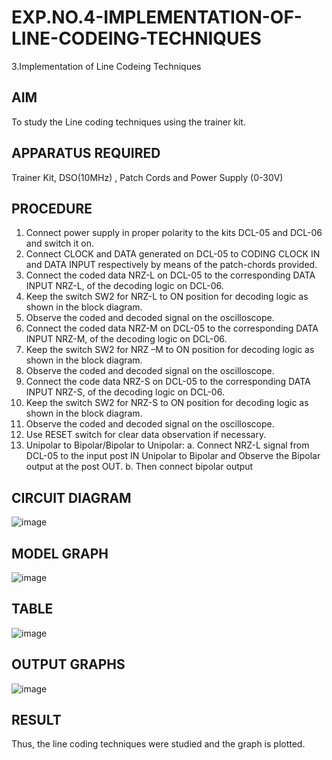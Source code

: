 # EXP.NO.4-IMPLEMENTATION-OF-LINE-CODEING-TECHNIQUES

3.Implementation of Line Codeing Techniques 
  
## AIM    
To study the Line coding techniques using the trainer kit. 
## APPARATUS REQUIRED
Trainer Kit, DSO(10MHz) , Patch Cords and Power Supply (0-30V)   
## PROCEDURE
1. Connect power supply in proper polarity to the kits DCL-05 and DCL-06 and switch it on.
2. Connect CLOCK and DATA generated on DCL-05 to CODING CLOCK IN and DATA
 INPUT respectively by means of the patch-chords provided.
3. Connect the coded data NRZ-L on DCL-05 to the corresponding DATA INPUT NRZ-L, of
 the decoding logic on DCL-06.
4. Keep the switch SW2 for NRZ-L to ON position for decoding logic as shown in the block
 diagram.
5. Observe the coded and decoded signal on the oscilloscope.
6. Connect the coded data NRZ-M on DCL-05 to the corresponding DATA INPUT NRZ-M,
 of the decoding logic on DCL-06.
7. Keep the switch SW2 for NRZ –M to ON position for decoding logic as shown in the block
 diagram.
8. Observe the coded and decoded signal on the oscilloscope.
9. Connect the code data NRZ-S on DCL-05 to the corresponding DATA INPUT NRZ-S, of
 the decoding logic on DCL-06.
10. Keep the switch SW2 for NRZ-S to ON position for decoding logic as shown in the block
 diagram.
11. Observe the coded and decoded signal on the oscilloscope.
12. Use RESET switch for clear data observation if necessary.
13. Unipolar to Bipolar/Bipolar to Unipolar:
    a. Connect NRZ-L signal from DCL-05 to the input post IN Unipolar to Bipolar and
 Observe the Bipolar output at the post OUT.
b. Then connect bipolar output

## CIRCUIT DIAGRAM
![image](https://github.com/user-attachments/assets/2da15b78-7009-479b-a79b-4741a69dee7a)


## MODEL GRAPH
![image](https://github.com/user-attachments/assets/695acf4f-4ca8-4ab0-8dfa-623d84fa8eec)


## TABLE
![image](https://github.com/user-attachments/assets/a90963e2-83e9-47ab-9196-2506d57731b9)



## OUTPUT GRAPHS
![image](https://github.com/user-attachments/assets/97403667-48b2-4d24-be29-e7c7148a4ae6)


## RESULT 
Thus, the line coding techniques were studied and the graph is plotted.
